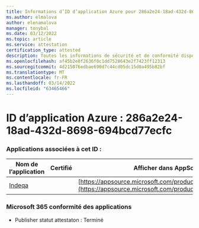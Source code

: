 ```yaml
---
title: Informations d’ID d’application Azure pour 286a2e24-18ad-432d-8698-694bcd77ecfc
ms.author: elmalova
author: elenamalova
manager: tonybal
ms.date: 03/12/2022
ms.topic: article
ms.service: attestation
certification_type: attested
description: Toutes les informations de sécurité et de conformité disponibles pour 286a2e24-18ad-432d-8698-694bcd77ecfc.
ms.openlocfilehash: af45b2e0f2636f0c1dd7528643e2f7423ff12313
ms.sourcegitcommit: 4d215076edbae690d7c44cd05dc15d0a495b82bf
ms.translationtype: MT
ms.contentlocale: fr-FR
ms.lasthandoff: 03/14/2022
ms.locfileid: "63465466"
---
```

# <a name="azure-app-id-286a2e24-18ad-432d-8698-694bcd77ecfc"></a>ID d’application Azure : 286a2e24-18ad-432d-8698-694bcd77ecfc


### <a name="apps-associated-with-this-id"></a>Applications associées à cet ID :
| **Nom de l’application** | **Certifié** | **Afficher dans AppSource** |
|--------------|---------------|-----------------------|
| [Indeqa](../forward/WA200003277) |  | [https://appsource.microsoft.com/product/office/WA200003277](https://appsource.microsoft.com/product/office/WA200003277) |

### <a name="microsoft-365-app-compliance-status"></a>Microsoft 365 conformité des applications
- Publisher statut attestaton : Terminé
